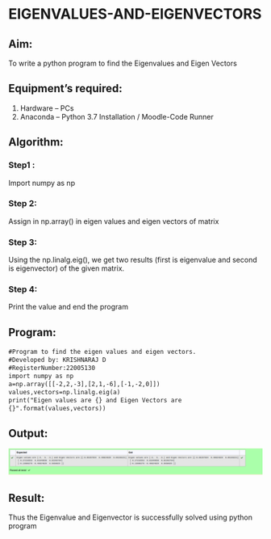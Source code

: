 # EIGENVALUES-AND-EIGENVECTORS
## Aim:
To write a python program to find the Eigenvalues and Eigen Vectors
## Equipment’s required:
1. 	Hardware – PCs
2. 	Anaconda – Python 3.7 Installation / Moodle-Code Runner
## Algorithm:
### Step1 : 
Import numpy as np
### Step 2: 
Assign in np.array() in eigen values and eigen vectors of matrix
### Step 3: 
Using the np.linalg.eig(),  we get two results (first is eigenvalue and second is eigenvector) of the given matrix.
### Step 4: 
Print the value and end the program
## Program:
```
#Program to find the eigen values and eigen vectors.
#Developed by: KRISHNARAJ D
#RegisterNumber:22005130
import numpy as np
a=np.array([[-2,2,-3],[2,1,-6],[-1,-2,0]])
values,vectors=np.linalg.eig(a)
print("Eigen values are {} and Eigen Vectors are {}".format(values,vectors))
```

## Output:
!['OUTPUT'](/Screenshot%20from%202022-12-25%2016-28-40.png)
## Result:
Thus the Eigenvalue and Eigenvector is successfully solved using python program
